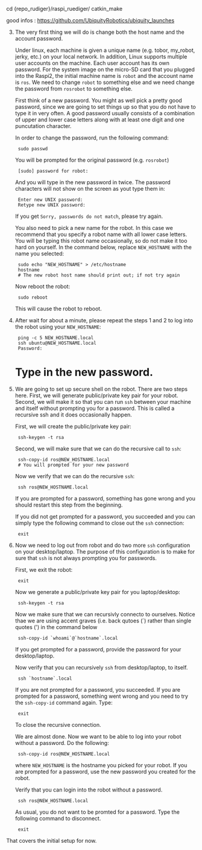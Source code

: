 cd {repo_rudiger}/raspi_ruediger/
catkin_make

good infos : https://github.com/UbiquityRobotics/ubiquity_launches

3. The very first thing we will do is change both the host name
   and the account password.

   Under linux, each machine is given a unique name (e.g. tobor,
   my_robot, jerky, etc.) on your local network.  In addition,
   Linux supports multiple user accounts on the machine.  Each
   user account has its own password.  For the system image on
   the micro-SD card that you plugged into the Raspi2, the initial
   machine name is `robot` and the account name is `ros`.  We
   need to change `robot` to something else and we need change
   the password from `rosrobot` to something else.

   First think of a new password.  You might as well pick a pretty
   good password, since we are going to set things up so that you
   do not have to type it in very often.  A good password usually
   consists of a combination of upper and lower case letters
   along with at least one digit and one puncutation character.
   
   In order to change the password, run the following command:

        sudo passwd

   You will be prompted for the original password (e.g. `rosrobot`)

        [sudo] password for robot:

   And you will type in the new password in twice.  The password
   characters will not show on the screen as yout type them in:

        Enter new UNIX password: 
        Retype new UNIX password: 

   If you get `Sorry, passwords do not match`, please try again.

   You also need to pick a new name for the robot.  In this case
   we recommend that you specify a robot name with all lower case
   letters.  You will be typing this robot name occasionally, so
   do not make it too hard on yourself.  In the command below,
   replace `NEW_HOSTNAME` with the name you selected:

        sudo echo "NEW_HOSTNAME" > /etc/hostname
        hostname
        # The new robot host name should print out; if not try again

   Now reboot the robot:

        sudo reboot

   This will cause the robot to reboot.

4. After wait for about a minute, please repeat the steps 1 and 2
   to log into the robot using your `NEW_HOSTNAME`:

        ping -c 5 NEW_HOSTNAME.local
        ssh ubuntu@NEW_HOSTNAME.local
        Password:
	# Type in the new password.

5. We are going to set up secure shell on the robot.  There are two
   steps here.  First, we will generate public/private key pair
   for your robot. Second, we will make it so that you can run
   `ssh` between your machine and itself without prompting you
   for a password.  This is called a recursive ssh and it does
   occasionally happen.

   First, we will create the public/private key pair:

        ssh-keygen -t rsa

   Second, we will make sure that we can do the recursive call to `ssh`:

        ssh-copy-id ros@NEW_HOSTNAME.local
        # You will prompted for your new password

   Now we verify that we can do the recursive `ssh`:

        ssh ros@NEW_HOSTNAME.local

   If you are prompted for a password, something has gone wrong and you
   should restart this step from the beginning.

   If you did not get prompted for a password, you succeeded and you can
   simply type the following command to close out the `ssh` connection:

        exit

6. Now we need to log out from robot and do two more `ssh` configuration
   on your desktop/laptop.  The purpose of this configuration is to make
   for sure that `ssh` is not always prompting you for passwords.

   First, we exit the robot:

        exit

   Now we generate a public/private key pair for you laptop/desktop:

        ssh-keygen -t rsa

   Now we make sure that we can recursivly connecto to ourselves.
   Notice thae we are using accent graves (i.e. back qutoes (\`)
   rather than single quotes (') in the command below

        ssh-copy-id `whoami`@`hostname`.local

   If you get prompted for a password, provide the password for your
   desktop/laptop.

   Now verify that you can recursively `ssh` from desktop/laptop,
   to itself.

        ssh `hostname`.local

   If you are not prompted for a password, you succeeded.  If you are
   prompted for a password, something went wrong and you need to try
   the `ssh-copy-id` command again.  Type:

        exit

   To close the recursive connection.

   We are almost done.  Now we want to be able to log into your
   robot without a password.  Do the following:

        ssh-copy-id ros@NEW_HOSTNAME.local

   where `NEW_HOSTNAME` is the hostname you picked for your robot.
   If you are prompted for a password, use the new password you
   created for the robot.

   Verify that you can login into the robot without a password.

        ssh ros@NEW_HOSTNAME.local

   As usual, you do not want to be promted for a password.  Type
   the following command to disconnect.

        exit

That covers the initial setup for now.
